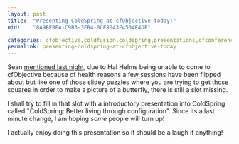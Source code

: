 ```yaml
---
layout: post
title:  "Presenting ColdSpring at cfObjective today!"
uid:	"8A9BFBEA-C9B3-3FB4-0CF8043F4504E4DF"

categories: cfobjective,coldfusion,coldspring,presentations,cfconferences
permalink: presenting-coldspring-at-cfobjective-today
---
```

Sean <a href="http://corfield.org/blog/index.cfm/do/blog.entry/entry/cfObjective_2008_Introduction_to_ColdSpring" title="An Architect's View - cf.Objective() 2008 Introduction to ColdSpring">mentioned last night</a>,  due to Hal Helms being unable to come to cfObjective because of health reasons a few sessions have been flipped about but like one of those slidey puzzles where you are trying to get those squares in order to make a picture of a butterfly, there is still a slot missing. 

I shall try to fill in that slot with a introductory presentation into ColdSpring called "ColdSpring: Better living through configuration". Since its a last minute change, I am hoping *some* people will turn up! 

I actually enjoy doing this presentation so it should be a laugh if anything!